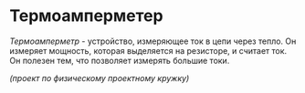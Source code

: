 # Термоамперметер

_Термоамперметр_ - устройство, измеряющее ток в цепи через тепло. Он измеряет мощность, которая выделяется на резисторе, и считает ток. 
Он полезен тем, что позволяет измерять большие токи.

_(проект по физическому проектному кружку)_

